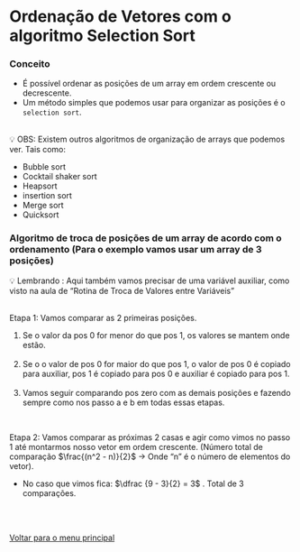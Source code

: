 # Ordenação de Vetores com o algoritmo Selection Sort

### Conceito
- É possível ordenar as posições de um array em ordem crescente ou decrescente.
- Um método simples que podemos usar para organizar as posições é o `selection sort`.
<br/>

<aside>
💡 OBS: Existem outros algoritmos de organização de arrays que podemos ver. Tais como:

- Bubble sort
- Cocktail shaker sort
- Heapsort
- insertion sort
- Merge sort
- Quicksort
</aside>

### Algoritmo de troca de posições de um array de acordo com o ordenamento (Para o exemplo vamos usar um array de 3 posições)
<aside>
💡 Lembrando : Aqui também vamos precisar de uma variável auxiliar, como visto na aula de “Rotina de Troca de Valores entre Variáveis”
</aside>
<br/>

Etapa 1: Vamos comparar as 2 primeiras posições. 
1. Se o valor da pos 0 for menor do que pos 1, os valores se mantem onde  estão.<br/><br/>
2. Se o o  valor de pos 0 for maior do que pos 1, o valor de pos 0 é copiado para auxiliar, pos 1 é copiado para pos 0 e auxiliar é copiado para pos 1.<br/><br/>
3. Vamos seguir comparando pos zero com as demais posições e fazendo sempre como nos passo a e b em todas essas etapas.
<br/>

Etapa 2: Vamos comparar as próximas 2 casas e agir como vimos no passo 1 até montarmos nosso vetor em ordem crescente. (Número total de comparação $\frac{(n^2 - n)}{2}$ → Onde “n” é o número de elementos do vetor).

  * No caso que vimos fica: $\dfrac {9 - 3}{2} = 3$ . Total de 3 comparações.

<br/>
<br/>

[Voltar para o menu principal](https://github.com/Joshpcbrrj/Boson_treinamentos-Logica_de_programacao_com_portugol_studio)


